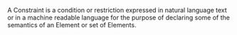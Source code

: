 A Constraint is a condition or restriction expressed in natural language text or in a machine readable language for the purpose of declaring some of the semantics of an Element or set of Elements.